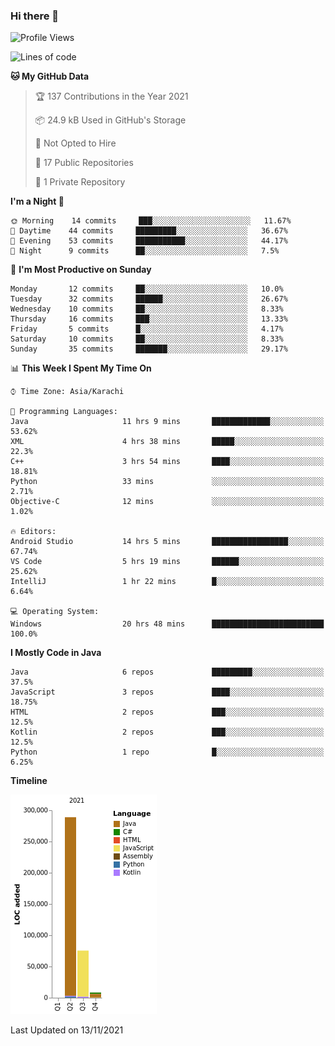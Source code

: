 ### Hi there 👋

<!--
**BilalJaved15/BilalJaved15** is a ✨ _special_ ✨ repository because its `README.md` (this file) appears on your GitHub profile.

Here are some ideas to get you started:

- 🔭 I’m currently working on ...
- 🌱 I’m currently learning ...
- 👯 I’m looking to collaborate on ...
- 🤔 I’m looking for help with ...
- 💬 Ask me about ...
- 📫 How to reach me: ...
- 😄 Pronouns: ...
- ⚡ Fun fact: ...
-->

<!--START_SECTION:waka-->
![Profile Views](http://img.shields.io/badge/Profile%20Views-1-blue)

![Lines of code](https://img.shields.io/badge/From%20Hello%20World%20I%27ve%20Written-372763%20lines%20of%20code-blue)

**🐱 My GitHub Data** 

> 🏆 137 Contributions in the Year 2021
 > 
> 📦 24.9 kB Used in GitHub's Storage 
 > 
> 🚫 Not Opted to Hire
 > 
> 📜 17 Public Repositories 
 > 
> 🔑 1 Private Repository 
 > 
**I'm a Night 🦉** 

```text
🌞 Morning    14 commits     ███░░░░░░░░░░░░░░░░░░░░░░   11.67% 
🌆 Daytime    44 commits     █████████░░░░░░░░░░░░░░░░   36.67% 
🌃 Evening    53 commits     ███████████░░░░░░░░░░░░░░   44.17% 
🌙 Night      9 commits      ██░░░░░░░░░░░░░░░░░░░░░░░   7.5%

```
📅 **I'm Most Productive on Sunday** 

```text
Monday       12 commits     ██░░░░░░░░░░░░░░░░░░░░░░░   10.0% 
Tuesday      32 commits     ██████░░░░░░░░░░░░░░░░░░░   26.67% 
Wednesday    10 commits     ██░░░░░░░░░░░░░░░░░░░░░░░   8.33% 
Thursday     16 commits     ███░░░░░░░░░░░░░░░░░░░░░░   13.33% 
Friday       5 commits      █░░░░░░░░░░░░░░░░░░░░░░░░   4.17% 
Saturday     10 commits     ██░░░░░░░░░░░░░░░░░░░░░░░   8.33% 
Sunday       35 commits     ███████░░░░░░░░░░░░░░░░░░   29.17%

```


📊 **This Week I Spent My Time On** 

```text
⌚︎ Time Zone: Asia/Karachi

💬 Programming Languages: 
Java                     11 hrs 9 mins       █████████████░░░░░░░░░░░░   53.62% 
XML                      4 hrs 38 mins       █████░░░░░░░░░░░░░░░░░░░░   22.3% 
C++                      3 hrs 54 mins       ████░░░░░░░░░░░░░░░░░░░░░   18.81% 
Python                   33 mins             ░░░░░░░░░░░░░░░░░░░░░░░░░   2.71% 
Objective-C              12 mins             ░░░░░░░░░░░░░░░░░░░░░░░░░   1.02%

🔥 Editors: 
Android Studio           14 hrs 5 mins       █████████████████░░░░░░░░   67.74% 
VS Code                  5 hrs 19 mins       ██████░░░░░░░░░░░░░░░░░░░   25.62% 
IntelliJ                 1 hr 22 mins        █░░░░░░░░░░░░░░░░░░░░░░░░   6.64%

💻 Operating System: 
Windows                  20 hrs 48 mins      █████████████████████████   100.0%

```

**I Mostly Code in Java** 

```text
Java                     6 repos             █████████░░░░░░░░░░░░░░░░   37.5% 
JavaScript               3 repos             ████░░░░░░░░░░░░░░░░░░░░░   18.75% 
HTML                     2 repos             ███░░░░░░░░░░░░░░░░░░░░░░   12.5% 
Kotlin                   2 repos             ███░░░░░░░░░░░░░░░░░░░░░░   12.5% 
Python                   1 repo              █░░░░░░░░░░░░░░░░░░░░░░░░   6.25%

```


**Timeline**

![Chart not found](https://raw.githubusercontent.com/BilalJaved15/BilalJaved15/main/charts/bar_graph.png) 


 Last Updated on 13/11/2021
<!--END_SECTION:waka-->
